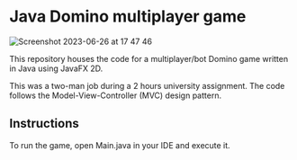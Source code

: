 # Java Domino multiplayer game


![Screenshot 2023-06-26 at 17 47 46](https://github.com/nbayat/LeProjet33/assets/78981747/c3b96b09-1a6e-4945-acca-03c2cd99e503)

This repository houses the code for a multiplayer/bot Domino game written in Java using JavaFX 2D.

This was a two-man job during a 2 hours university assignment. The code follows the Model-View-Controller (MVC) design pattern.

## Instructions

To run the game, open Main.java in your IDE and execute it.

